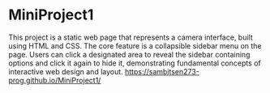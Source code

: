 # MiniProject1
This project is a static web page that represents a camera interface, built using HTML and CSS. The core feature is a collapsible sidebar menu on the page. Users can click a designated area to reveal the sidebar containing options and click it again to hide it, demonstrating fundamental concepts of interactive web design and layout.
https://sambitsen273-prog.github.io/MiniProject1/
